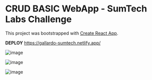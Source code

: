 # CRUD BASIC WebApp - SumTech Labs Challenge

This project was bootstrapped with [Create React App](https://github.com/facebook/create-react-app).

**DEPLOY** https://gallardo-sumtech.netlify.app/

![image](https://user-images.githubusercontent.com/99227381/180221322-abb80255-6c36-4acd-80fe-897ea63b6951.png)

![image](https://user-images.githubusercontent.com/99227381/180221571-246f425b-3626-40a5-aa58-5e1392ae9587.png)

![image](https://user-images.githubusercontent.com/99227381/180221671-52707a8d-5c64-44bd-b96b-88f0a8f7f428.png)

